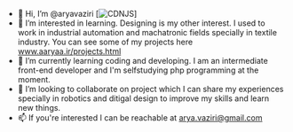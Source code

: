- 👋 Hi, I’m @aryavaziri [![CDNJS](https://img.shields.io/badge/React-61DAFB?&logo=react&logoColor=white)]
- 👀 I’m interested in learning. Designing is my other interest. I used to work in industrial automation and machatronic fields specially in textile industry. You can see some of my projects here www.aaryaa.ir/projects.html
- 🌱 I’m currently learning coding and developing. I am an intermediate front-end developer and I'm selfstudying php programming at the moment.
- 💞️ I’m looking to collaborate on project which I can share my experiences specially in robotics and ditigal design to improve my skills and learn new things.
- 📫 If you're interested I can be reachable at arya.vaziri@gmail.com

<!---
aryavaziri/aryavaziri is a ✨ special ✨ repository because its `README.md` (this file) appears on your GitHub profile.
You can click the Preview link to take a look at your changes.
--->
